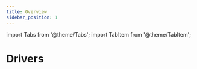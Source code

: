 ```yaml
---
title: Overview
sidebar_position: 1
---
```


import Tabs from '@theme/Tabs';
import TabItem from '@theme/TabItem';

# Drivers